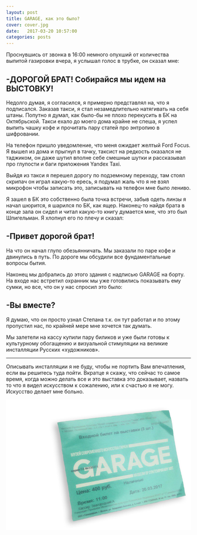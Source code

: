 ```yaml
---
layout: post
title: GARAGE, как это было?
cover: cover.jpg
date:   2017-03-20 10:57:00
categories: posts
---
```





Проснувшись от звонка в 16:00 немного опухший от количества выпитой газировки вчера,
я услышал голос в трубке, он сказал мне:

## -ДОРОГОЙ БРАТ! Собирайся мы идем на ВЫСТОВКУ!

Недолго думая, я согласился, я примерно представлял на, что я подписался.
Заказав такси, я стал незамедлительно натягивать на себя штаны. Попутно я думал, как было-бы не плохо перекусить в БК на Октябрьской.
Такси ехало до моего дома крайне не спеша, я успел выпить чашку кофе и прочитать пару статей про энтропию в шифровании.

На телефон пришло уведомление, что меня ожидает желтый Ford Focus.
Я вышел из дома и прыгнул в тачку, таксист на редкость оказался не таджиком, он даже шутил вполне себе смешные шутки и рассказывал про глупости и баги приложения Yandex Taxi.

Выйдя из такси я перешел дорогу по подземному переходу, там стоял скрипач он играл какую-то ересь, я подумал жаль что я не взял микрофон чтобы записать это, записывать на телефон мне было лениво.

Я зашел в БК это собственно была точка встречи, забыв одеть линзы я начал шюрится, я шарился по БК, как ящер. Наконец-то найдя брата в конце зала он сидел и читал какую-то книгу думается мне, что это был Шпигельман. Я хлопнул его по плечу и сказал:
## -Привет дорогой брат!
На что он начал глупо обезьянничать.
Мы заказали по паре кофе и двинулись в путь. По дороге мы обсудили все фундаментальные вопросы бытия.

Наконец мы добрались до этого здания с надписью GARAGE на борту.
На входе нас встретил охранник мы уже готовились показывать ему сумки, но все, что он у нас спросил это было:

## -Вы вместе?
Я думаю, что он просто узнал Степана т.к. он тут работал и по этому пропустил нас, по крайней мере мне хочется так думать.

Мы залетели на кассу купили пару биликов и уже были готовы к культурному обогащению и визуальной стимуляции на великие инсталляции Русских «художников».

<hr></hr>

Описывать инсталляции я не буду, чтобы не портить Вам впечатления, если вы решитесь туда пойти. Вкратце я скажу, что сейчас то самое время, когда можно делать все и это выставка это доказывает, назвать то что я видел искусством к сожалению, или к счастью я не могу.  Искусство делает мне больно.


<img src="/images/garage2.png" alt="newgarage" align="center">
